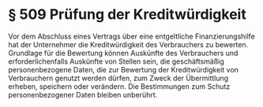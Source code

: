 # § 509 Prüfung der Kreditwürdigkeit
Vor dem Abschluss eines Vertrags über eine entgeltliche Finanzierungshilfe hat der Unternehmer die Kreditwürdigkeit des Verbrauchers zu bewerten. Grundlage für die Bewertung können Auskünfte des Verbrauchers und erforderlichenfalls Auskünfte von Stellen sein, die geschäftsmäßig personenbezogene Daten, die zur Bewertung der Kreditwürdigkeit von Verbrauchern genutzt werden dürfen, zum Zweck der Übermittlung erheben, speichern oder verändern. Die Bestimmungen zum Schutz personenbezogener Daten bleiben unberührt.